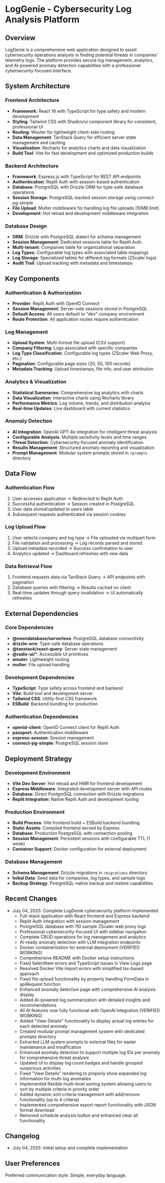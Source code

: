 # LogGenie - Cybersecurity Log Analysis Platform

## Overview

LogGenie is a comprehensive web application designed to assist cybersecurity operations analysts in finding potential threats in companies' telemetry logs. The platform provides secure log management, analytics, and AI-powered anomaly detection capabilities with a professional cybersecurity-focused interface.

## System Architecture

### Frontend Architecture
- **Framework**: React 18 with TypeScript for type safety and modern development
- **Styling**: Tailwind CSS with Shadcn/ui component library for consistent, professional UI
- **Routing**: Wouter for lightweight client-side routing
- **Data Management**: TanStack Query for efficient server state management and caching
- **Visualization**: Recharts for analytics charts and data visualization
- **Build Tool**: Vite for fast development and optimized production builds

### Backend Architecture
- **Framework**: Express.js with TypeScript for REST API endpoints
- **Authentication**: Replit Auth with session-based authentication
- **Database**: PostgreSQL with Drizzle ORM for type-safe database operations
- **Session Storage**: PostgreSQL-backed session storage using connect-pg-simple
- **File Upload**: Multer middleware for handling log file uploads (10MB limit)
- **Development**: Hot reload and development middleware integration

### Database Design
- **ORM**: Drizzle with PostgreSQL dialect for schema management
- **Session Management**: Dedicated sessions table for Replit Auth
- **Multi-tenant**: Companies table for organizational separation
- **Log Types**: Configurable log types with associated table mappings
- **Log Storage**: Specialized tables for different log formats (ZScaler logs)
- **Audit Trail**: Upload tracking with metadata and timestamps

## Key Components

### Authentication & Authorization
- **Provider**: Replit Auth with OpenID Connect
- **Session Management**: Server-side sessions stored in PostgreSQL
- **Default Access**: All users default to "dev" company environment
- **Route Protection**: All application routes require authentication

### Log Management
- **Upload System**: Multi-format file upload (CSV support)
- **Company Filtering**: Logs associated with specific companies
- **Log Type Classification**: Configurable log types (ZScaler Web Proxy, etc.)
- **Pagination**: Configurable page sizes (20, 50, 100 records)
- **Metadata Tracking**: Upload timestamps, file info, and user attribution

### Analytics & Visualization
- **Statistical Summaries**: Comprehensive log analytics with charts
- **Data Visualization**: Interactive charts using Recharts library
- **Performance Metrics**: Log volume, trends, and distribution analysis
- **Real-time Updates**: Live dashboard with current statistics

### Anomaly Detection
- **AI Integration**: OpenAI GPT-4o integration for intelligent threat analysis
- **Configurable Analysis**: Multiple sensitivity levels and time ranges
- **Threat Detection**: Cybersecurity-focused anomaly identification
- **Results Management**: Structured anomaly reporting and visualization
- **Prompt Management**: Modular system prompts stored in `/prompts` directory

## Data Flow

### Authentication Flow
1. User accesses application → Redirected to Replit Auth
2. Successful authentication → Session created in PostgreSQL
3. User data stored/updated in users table
4. Subsequent requests authenticated via session cookies

### Log Upload Flow
1. User selects company and log type → File uploaded via multipart form
2. File validation and processing → Log records parsed and stored
3. Upload metadata recorded → Success confirmation to user
4. Analytics updated → Dashboard refreshes with new data

### Data Retrieval Flow
1. Frontend requests data via TanStack Query → API endpoints with pagination
2. Database queries with filtering → Results cached on client
3. Real-time updates through query invalidation → UI automatically refreshes

## External Dependencies

### Core Dependencies
- **@neondatabase/serverless**: PostgreSQL database connectivity
- **drizzle-orm**: Type-safe database operations
- **@tanstack/react-query**: Server state management
- **@radix-ui/***: Accessible UI primitives
- **wouter**: Lightweight routing
- **multer**: File upload handling

### Development Dependencies
- **TypeScript**: Type safety across frontend and backend
- **Vite**: Build tool and development server
- **Tailwind CSS**: Utility-first CSS framework
- **ESBuild**: Backend bundling for production

### Authentication Dependencies
- **openid-client**: OpenID Connect client for Replit Auth
- **passport**: Authentication middleware
- **express-session**: Session management
- **connect-pg-simple**: PostgreSQL session store

## Deployment Strategy

### Development Environment
- **Vite Dev Server**: Hot reload and HMR for frontend development
- **Express Middleware**: Integrated development server with API routes
- **Database**: Direct PostgreSQL connection with Drizzle migrations
- **Replit Integration**: Native Replit Auth and development tooling

### Production Environment
- **Build Process**: Vite frontend build + ESBuild backend bundling
- **Static Assets**: Compiled frontend served by Express
- **Database**: Production PostgreSQL with connection pooling
- **Session Management**: Persistent sessions with configurable TTL (1 week)
- **Container Support**: Docker configuration for external deployment

### Database Management
- **Schema Management**: Drizzle migrations in `/migrations` directory
- **Initial Data**: Seed data for companies, log types, and sample logs
- **Backup Strategy**: PostgreSQL-native backup and restore capabilities

## Recent Changes

- July 04, 2025: Complete LogGenie cybersecurity platform implemented
  - Full-stack application with React frontend and Express backend
  - Replit Auth integration with session management
  - PostgreSQL database with 110 sample ZScaler web proxy logs
  - Professional cybersecurity-focused UI with sidebar navigation
  - Complete CRUD operations for log management and analytics
  - AI-ready anomaly detection with LLM integration endpoints
  - Docker containerization for external deployment (VERIFIED WORKING)
  - Comprehensive README with Docker setup instructions
  - Fixed SelectItem errors and TypeScript issues in View Logs page
  - Resolved Docker Vite import errors with simplified tsx-based approach
  - Fixed file upload functionality by properly handling FormData in apiRequest function
  - Enhanced anomaly detection page with comprehensive AI analysis display
  - Added AI-powered log summarization with detailed insights and recommendations
  - All AI features now fully functional with OpenAI integration (VERIFIED WORKING)
  - Added "View Details" functionality to display actual log entries for each detected anomaly
  - Created modular prompt management system with dedicated prompts directory
  - Extracted LLM system prompts to external files for easier maintenance and modification
  - Enhanced anomaly detection to support multiple log IDs per anomaly for comprehensive threat analysis
  - Updated UI to display log count badges and handle grouped suspicious activities
  - Fixed "View Details" rendering to properly show expanded log information for multi-log anomalies
  - Implemented flexible multi-level sorting system allowing users to sort by multiple criteria in priority order
  - Added dynamic sort criteria management with add/remove functionality (up to 4 criteria)
  - Implemented comprehensive export report functionality with JSON format download
  - Removed schedule analysis button and enhanced clear all functionality

## Changelog

- July 04, 2025: Initial setup and complete implementation

## User Preferences

Preferred communication style: Simple, everyday language.